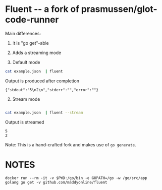 # Fluent -- a fork of prasmussen/glot-code-runner

Main differences: 
1. It is "go get"-able 
2. Adds a streaming mode

1. Default mode
```sh
cat example.json  | fluent
```
Output is produced after completion
```
{"stdout":"5\n2\n","stderr":"","error":""}

```

2. Stream mode
```sh

cat example.json  | fluent --stream
```
Output is streamed
```
5
2
```


Note: This is a hand-crafted fork and makes use of `go generate`.



# NOTES

```
docker run --rm -it -v $PWD:/go/bin -e GOPATH=/go -w /go/src/app golang go get -v github.com/maddyonline/fluent
```
